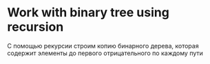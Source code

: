 # Work with binary tree using recursion
С помощью рекурсии строим копию бинарного дерева, которая содержит элементы до первого отрицательного по каждому пути
